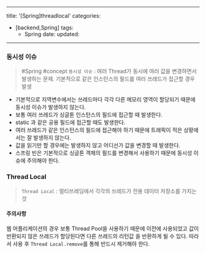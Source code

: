 
---
title: '[Spring]threadlocal'
categories:
  - [backend,Spring]
tags:
    - Spring
date:
updated:
---

### 동시성 이슈

> #Spring #concept `동시성 이슈` : 여러 Thread가 동시에 여러 값을 변경하면서 발생하는 문제. 기본적으로 같은 인스턴스의 필드를 여러 쓰레드가 접근할 경우 발생

- 기본적으로 지역변수에서는 쓰레드마다 각각 다른 메모리 영역이 할당되기 때문에 동시성 이슈가 발생하지 않는다.
- 보통 여러 쓰레드가 싱글톤 인스턴스의 필드에 접근할 때 발생한다.
- static 과 같은 공용 필드에 접근할 때도 발생한다.
- 여러 쓰레드가 같은 인스턴스의 필드에 접근해야 하기 때문에 트래픽이 적은 상황에서는 잘 발생하지 않는다.
- 값을 읽기만 할 경우에는 발생하지 않고 어디선가 값을 변경할 때 발생한다.
- 스프링 빈은 기본적으로 싱글톤 객체의 필드를 변경해서 사용하기  때문에 동시성 이슈에 주의해야 한다.
### Thread Local

> `Thread Local`  :  멀티쓰레딩에서 각각의 쓰레드가  전용 데이터 저장소를 가지는 것


#### 주의사항

웹 어플리케이션의 경우 보통 Thread Pool을 사용하기 때문에 이전에 사용되었고 값이 반환되지 않은 쓰레드가 할당된다면  다른 쓰레드의 리턴값 을 반환하게 될 수 있다.  따라서 사용 후  `Thread Local.remove`를 통해 반드시 제거해야 한다.